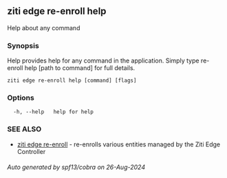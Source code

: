 ## ziti edge re-enroll help

Help about any command

### Synopsis

Help provides help for any command in the application.
Simply type re-enroll help [path to command] for full details.

```
ziti edge re-enroll help [command] [flags]
```

### Options

```
  -h, --help   help for help
```

### SEE ALSO

* [ziti edge re-enroll](../re-enroll.md)	 - re-enrolls various entities managed by the Ziti Edge Controller

###### Auto generated by spf13/cobra on 26-Aug-2024
